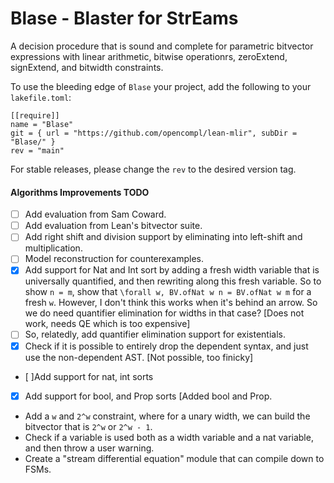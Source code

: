 # Blase - **Blas**ter for **S**tr**E**ams

A decision procedure that is sound and complete for parametric bitvector expressions
with linear arithmetic, bitwise operationrs, zeroExtend, signExtend, and bitwidth constraints.

To use the bleeding edge of `Blase` your project, add the following to your `lakefile.toml`:

```
[[require]]
name = "Blase"
git = { url = "https://github.com/opencompl/lean-mlir", subDir = "Blase/" }
rev = "main"
```

For stable releases, please change the `rev` to the desired version tag.

#### Algorithms Improvements TODO

- [ ] Add evaluation from Sam Coward.
- [ ] Add evaluation from Lean's bitvector suite.
- [ ] Add right shift and division support by eliminating into left-shift and multiplication.
- [ ] Model reconstruction for counterexamples.
- [x] Add support for Nat and Int sort by adding a fresh width variable that is universally quantified, and then rewriting along this fresh variable.
So to show `n = m`, show that `\forall w, BV.ofNat w n = BV.ofNat w m` for a fresh `w`. However, I don't think this works when it's behind an arrow. So we do need quantifier elimination for widths in that case? [Does not work, needs QE which is too expensive]
- [ ] So, relatedly, add quantifier elimination support for existentials.
- [x] Check if it is possible to entirely drop the dependent syntax, and just use the
  non-dependent AST. [Not possible, too finicky]
- [ ]Add support for nat, int sorts
- [x] Add support for bool, and Prop sorts [Added bool and Prop.
- Add a `w` and `2^w` constraint, where for a unary width, we can build the bitvector that is `2^w` or `2^w - 1`.
- Check if a variable is used both as a width variable and a nat variable, and then throw a user warning.
- Create a "stream differential equation" module that can compile down to FSMs.
